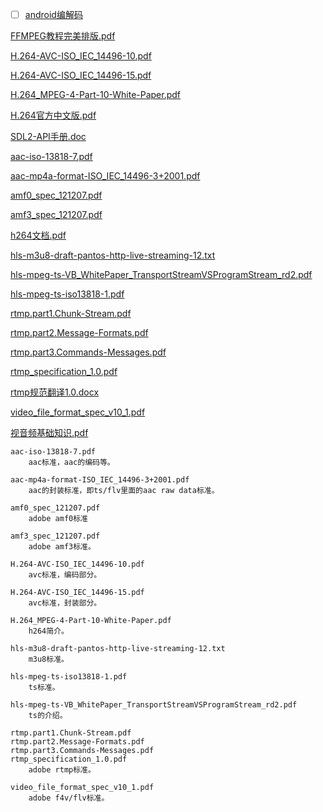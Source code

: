 - [ ] [android编解码 ](https://github.com/wlanjie/AndroidFFmpeg/tree/master/doc)

[FFMPEG教程完美排版.pdf](https://github.com/wlanjie/AndroidFFmpeg/blob/master/doc/FFMPEG教程完美排版.pdf)

[H.264-AVC-ISO_IEC_14496-10.pdf](https://github.com/wlanjie/AndroidFFmpeg/blob/master/doc/H.264-AVC-ISO_IEC_14496-10.pdf)

[H.264-AVC-ISO_IEC_14496-15.pdf](https://github.com/wlanjie/AndroidFFmpeg/blob/master/doc/H.264-AVC-ISO_IEC_14496-15.pdf)

[H.264_MPEG-4-Part-10-White-Paper.pdf](https://github.com/wlanjie/AndroidFFmpeg/blob/master/doc/H.264_MPEG-4-Part-10-White-Paper.pdf)

[H.264官方中文版.pdf](https://github.com/wlanjie/AndroidFFmpeg/blob/master/doc/H.264官方中文版.pdf)

[SDL2-API手册.doc](https://github.com/wlanjie/AndroidFFmpeg/blob/master/doc/SDL2-API手册.doc)

[aac-iso-13818-7.pdf](https://github.com/wlanjie/AndroidFFmpeg/blob/master/doc/aac-iso-13818-7.pdf)

[aac-mp4a-format-ISO_IEC_14496-3+2001.pdf](https://github.com/wlanjie/AndroidFFmpeg/blob/master/doc/aac-mp4a-format-ISO_IEC_14496-3%2B2001.pdf)

[amf0_spec_121207.pdf](https://github.com/wlanjie/AndroidFFmpeg/blob/master/doc/amf0_spec_121207.pdf)

[amf3_spec_121207.pdf](https://github.com/wlanjie/AndroidFFmpeg/blob/master/doc/amf3_spec_121207.pdf)

[h264文档.pdf](https://github.com/wlanjie/AndroidFFmpeg/blob/master/doc/h264文档.pdf)

[hls-m3u8-draft-pantos-http-live-streaming-12.txt](https://github.com/wlanjie/AndroidFFmpeg/blob/master/doc/hls-m3u8-draft-pantos-http-live-streaming-12.txt)

[hls-mpeg-ts-VB_WhitePaper_TransportStreamVSProgramStream_rd2.pdf](https://github.com/wlanjie/AndroidFFmpeg/blob/master/doc/hls-mpeg-ts-VB_WhitePaper_TransportStreamVSProgramStream_rd2.pdf)

[hls-mpeg-ts-iso13818-1.pdf](https://github.com/wlanjie/AndroidFFmpeg/blob/master/doc/hls-mpeg-ts-iso13818-1.pdf)

[rtmp.part1.Chunk-Stream.pdf](https://github.com/wlanjie/AndroidFFmpeg/blob/master/doc/rtmp.part1.Chunk-Stream.pdf)

[rtmp.part2.Message-Formats.pdf](https://github.com/wlanjie/AndroidFFmpeg/blob/master/doc/rtmp.part2.Message-Formats.pdf)

[rtmp.part3.Commands-Messages.pdf](https://github.com/wlanjie/AndroidFFmpeg/blob/master/doc/rtmp.part3.Commands-Messages.pdf)

[rtmp_specification_1.0.pdf](https://github.com/wlanjie/AndroidFFmpeg/blob/master/doc/rtmp_specification_1.0.pdf)

[rtmp规范翻译1.0.docx](https://github.com/wlanjie/AndroidFFmpeg/blob/master/doc/rtmp规范翻译1.0.docx)

[video_file_format_spec_v10_1.pdf](https://github.com/wlanjie/AndroidFFmpeg/blob/master/doc/video_file_format_spec_v10_1.pdf)

[视音频基础知识.pdf](https://github.com/wlanjie/AndroidFFmpeg/blob/master/doc/视音频基础知识.pdf)

```
aac-iso-13818-7.pdf
    aac标准，aac的编码等。
    
aac-mp4a-format-ISO_IEC_14496-3+2001.pdf
    aac的封装标准，即ts/flv里面的aac raw data标准。
    
amf0_spec_121207.pdf
    adobe amf0标准
    
amf3_spec_121207.pdf
    adobe amf3标准。
    
H.264-AVC-ISO_IEC_14496-10.pdf
    avc标准，编码部分。
    
H.264-AVC-ISO_IEC_14496-15.pdf
    avc标准，封装部分。
    
H.264_MPEG-4-Part-10-White-Paper.pdf
    h264简介。
    
hls-m3u8-draft-pantos-http-live-streaming-12.txt
    m3u8标准。
    
hls-mpeg-ts-iso13818-1.pdf
    ts标准。
    
hls-mpeg-ts-VB_WhitePaper_TransportStreamVSProgramStream_rd2.pdf
    ts的介绍。
    
rtmp.part1.Chunk-Stream.pdf
rtmp.part2.Message-Formats.pdf
rtmp.part3.Commands-Messages.pdf
rtmp_specification_1.0.pdf
    adobe rtmp标准。
    
video_file_format_spec_v10_1.pdf
    adobe f4v/flv标准。
```
